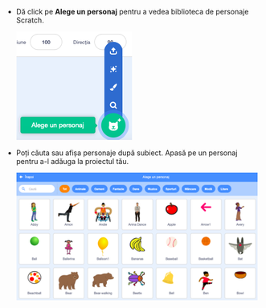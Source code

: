 + Dă click pe **Alege un personaj** pentru a vedea biblioteca de personaje Scratch.
    
    ![captură de ecran](images/sprite-library.png)

+ Poți căuta sau afișa personaje după subiect. Apasă pe un personaj pentru a-l adăuga la proiectul tău.
    
    ![captură de ecran](images/sprite-choose.png)